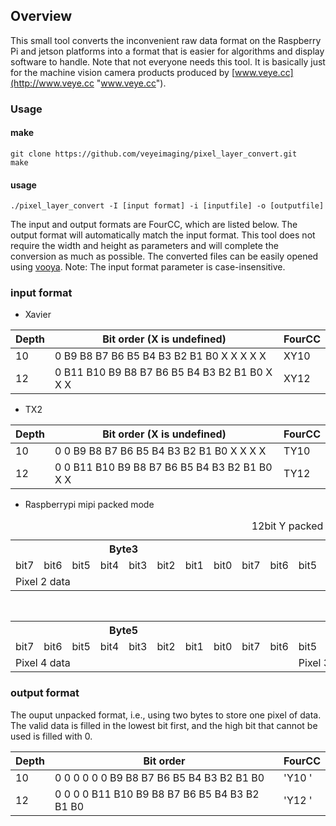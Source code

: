 ## Overview

This small tool converts the inconvenient raw data format on the Raspberry Pi and jetson platforms into a format that is easier for algorithms and display software to handle.
Note that not everyone needs this tool. It is basically just for the machine vision camera products produced by [www.veye.cc](http://www.veye.cc "www.veye.cc").

### Usage

#### make

```
git clone https://github.com/veyeimaging/pixel_layer_convert.git
make
```

#### usage

```
./pixel_layer_convert -I [input format] -i [inputfile] -o [outputfile]
```

The input and output formats are FourCC, which are listed below. The output format will automatically match the input format.
This tool does not require the width and height as parameters and will complete the conversion as much as possible.
The converted files can be easily opened using [vooya](https://www.offminor.de/ "vooya").
Note: The input format parameter is case-insensitive.

### input format

- Xavier

| Depth | Bit order (X is undefined) | FourCC |
| --- | --- | --- |
| 10 | 0 B9 B8 B7 B6 B5 B4 B3 B2 B1 B0 X X X X X | XY10 |
| 12 | 0 B11 B10 B9 B8 B7 B6 B5 B4 B3 B2 B1 B0 X X X | XY12 |

- TX2

| Depth | Bit order (X is undefined) | FourCC |
| --- | --- | --- |
| 10 | 0 0 B9 B8 B7 B6 B5 B4 B3 B2 B1 B0 X X X X | TY10 |
| 12 | 0 0 B11 B10 B9 B8 B7 B6 B5 B4 B3 B2 B1 B0 X X | TY12 |

- Raspberrypi mipi packed mode

<table>
<caption>12bit Y packed pixel layer(FourCC: Y12P)
</caption>
<tbody><tr>
<th colspan="8">Byte3
</th>
<th colspan="8">Byte2
</th>
<th colspan="8">Byte1
</th></tr>
<tr>
<td>bit7
</td>
<td>bit6
</td>
<td>bit5
</td>
<td>bit4
</td>
<td>bit3
</td>
<td>bit2
</td>
<td>bit1
</td>
<td>bit0
</td>
<td>bit7
</td>
<td>bit6
</td>
<td>bit5
</td>
<td>bit4
</td>
<td>bit3
</td>
<td>bit2
</td>
<td>bit1
</td>
<td>bit0
</td>
<td>bit7
</td>
<td>bit6
</td>
<td>bit5
</td>
<td>bit4
</td>
<td>bit3
</td>
<td>bit2
</td>
<td>bit1
</td>
<td>bit0
</td></tr>
<tr>
<td colspan="12">Pixel 2 data
</td>
<td colspan="12">Pixel 1 data
</td></tr></tbody></table>
<table>
<caption>10bit Y packed pixel layer(FourCC: Y10P)
</caption>
<tbody><tr>
<th colspan="8">Byte5
</th>
<th colspan="8">Byte4
</th>
<th colspan="8">Byte3
</th>
<th colspan="8">Byte2
</th>
<th colspan="8">Byte1
</th></tr>
<tr>
<td>bit7
</td>
<td>bit6
</td>
<td>bit5
</td>
<td>bit4
</td>
<td>bit3
</td>
<td>bit2
</td>
<td>bit1
</td>
<td>bit0
</td>
<td>bit7
</td>
<td>bit6
</td>
<td>bit5
</td>
<td>bit4
</td>
<td>bit3
</td>
<td>bit2
</td>
<td>bit1
</td>
<td>bit0
</td>
<td>bit7
</td>
<td>bit6
</td>
<td>bit5
</td>
<td>bit4
</td>
<td>bit3
</td>
<td>bit2
</td>
<td>bit1
</td>
<td>bit0
</td>
<td>bit7
</td>
<td>bit6
</td>
<td>bit5
</td>
<td>bit4
</td>
<td>bit3
</td>
<td>bit2
</td>
<td>bit1
</td>
<td>bit0
</td>
<td>bit7
</td>
<td>bit6
</td>
<td>bit5
</td>
<td>bit4
</td>
<td>bit3
</td>
<td>bit2
</td>
<td>bit1
</td>
<td>bit0
</td></tr>
<tr>
<td colspan="10">Pixel 4 data
</td>
<td colspan="10">Pixel 3 data
</td>
<td colspan="10">Pixel 2 data
</td>
<td colspan="10">Pixel 1 data
</td></tr></tbody></table>

### output format
The ouput unpacked format, i.e., using two bytes to store one pixel of data.
The valid data is filled in the lowest bit first, and the high bit that cannot be used is filled with 0.

| Depth | Bit order  | FourCC |
| --- | --- | --- |
| 10 | 0 0 0 0 0 0 B9 B8 B7 B6 B5 B4 B3 B2 B1 B0| 'Y10 ' |
| 12 | 0 0 0 0 B11 B10 B9 B8 B7 B6 B5 B4 B3 B2 B1 B0 | 'Y12 ' |
